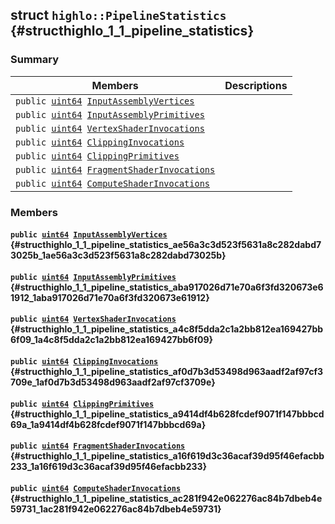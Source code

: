 ## struct `highlo::PipelineStatistics` {#structhighlo_1_1_pipeline_statistics}

### Summary

 Members                        | Descriptions                                
--------------------------------|---------------------------------------------
`public `[`uint64`](#_base_types_8h_a29940ae63ec06c9998bba873e25407ad_1a29940ae63ec06c9998bba873e25407ad)` `[`InputAssemblyVertices`](#structhighlo_1_1_pipeline_statistics_ae56a3c3d523f5631a8c282dabd73025b_1ae56a3c3d523f5631a8c282dabd73025b) | 
`public `[`uint64`](#_base_types_8h_a29940ae63ec06c9998bba873e25407ad_1a29940ae63ec06c9998bba873e25407ad)` `[`InputAssemblyPrimitives`](#structhighlo_1_1_pipeline_statistics_aba917026d71e70a6f3fd320673e61912_1aba917026d71e70a6f3fd320673e61912) | 
`public `[`uint64`](#_base_types_8h_a29940ae63ec06c9998bba873e25407ad_1a29940ae63ec06c9998bba873e25407ad)` `[`VertexShaderInvocations`](#structhighlo_1_1_pipeline_statistics_a4c8f5dda2c1a2bb812ea169427bb6f09_1a4c8f5dda2c1a2bb812ea169427bb6f09) | 
`public `[`uint64`](#_base_types_8h_a29940ae63ec06c9998bba873e25407ad_1a29940ae63ec06c9998bba873e25407ad)` `[`ClippingInvocations`](#structhighlo_1_1_pipeline_statistics_af0d7b3d53498d963aadf2af97cf3709e_1af0d7b3d53498d963aadf2af97cf3709e) | 
`public `[`uint64`](#_base_types_8h_a29940ae63ec06c9998bba873e25407ad_1a29940ae63ec06c9998bba873e25407ad)` `[`ClippingPrimitives`](#structhighlo_1_1_pipeline_statistics_a9414df4b628fcdef9071f147bbbcd69a_1a9414df4b628fcdef9071f147bbbcd69a) | 
`public `[`uint64`](#_base_types_8h_a29940ae63ec06c9998bba873e25407ad_1a29940ae63ec06c9998bba873e25407ad)` `[`FragmentShaderInvocations`](#structhighlo_1_1_pipeline_statistics_a16f619d3c36acaf39d95f46efacbb233_1a16f619d3c36acaf39d95f46efacbb233) | 
`public `[`uint64`](#_base_types_8h_a29940ae63ec06c9998bba873e25407ad_1a29940ae63ec06c9998bba873e25407ad)` `[`ComputeShaderInvocations`](#structhighlo_1_1_pipeline_statistics_ac281f942e062276ac84b7dbeb4e59731_1ac281f942e062276ac84b7dbeb4e59731) | 

### Members

#### `public `[`uint64`](#_base_types_8h_a29940ae63ec06c9998bba873e25407ad_1a29940ae63ec06c9998bba873e25407ad)` `[`InputAssemblyVertices`](#structhighlo_1_1_pipeline_statistics_ae56a3c3d523f5631a8c282dabd73025b_1ae56a3c3d523f5631a8c282dabd73025b) {#structhighlo_1_1_pipeline_statistics_ae56a3c3d523f5631a8c282dabd73025b_1ae56a3c3d523f5631a8c282dabd73025b}

#### `public `[`uint64`](#_base_types_8h_a29940ae63ec06c9998bba873e25407ad_1a29940ae63ec06c9998bba873e25407ad)` `[`InputAssemblyPrimitives`](#structhighlo_1_1_pipeline_statistics_aba917026d71e70a6f3fd320673e61912_1aba917026d71e70a6f3fd320673e61912) {#structhighlo_1_1_pipeline_statistics_aba917026d71e70a6f3fd320673e61912_1aba917026d71e70a6f3fd320673e61912}

#### `public `[`uint64`](#_base_types_8h_a29940ae63ec06c9998bba873e25407ad_1a29940ae63ec06c9998bba873e25407ad)` `[`VertexShaderInvocations`](#structhighlo_1_1_pipeline_statistics_a4c8f5dda2c1a2bb812ea169427bb6f09_1a4c8f5dda2c1a2bb812ea169427bb6f09) {#structhighlo_1_1_pipeline_statistics_a4c8f5dda2c1a2bb812ea169427bb6f09_1a4c8f5dda2c1a2bb812ea169427bb6f09}

#### `public `[`uint64`](#_base_types_8h_a29940ae63ec06c9998bba873e25407ad_1a29940ae63ec06c9998bba873e25407ad)` `[`ClippingInvocations`](#structhighlo_1_1_pipeline_statistics_af0d7b3d53498d963aadf2af97cf3709e_1af0d7b3d53498d963aadf2af97cf3709e) {#structhighlo_1_1_pipeline_statistics_af0d7b3d53498d963aadf2af97cf3709e_1af0d7b3d53498d963aadf2af97cf3709e}

#### `public `[`uint64`](#_base_types_8h_a29940ae63ec06c9998bba873e25407ad_1a29940ae63ec06c9998bba873e25407ad)` `[`ClippingPrimitives`](#structhighlo_1_1_pipeline_statistics_a9414df4b628fcdef9071f147bbbcd69a_1a9414df4b628fcdef9071f147bbbcd69a) {#structhighlo_1_1_pipeline_statistics_a9414df4b628fcdef9071f147bbbcd69a_1a9414df4b628fcdef9071f147bbbcd69a}

#### `public `[`uint64`](#_base_types_8h_a29940ae63ec06c9998bba873e25407ad_1a29940ae63ec06c9998bba873e25407ad)` `[`FragmentShaderInvocations`](#structhighlo_1_1_pipeline_statistics_a16f619d3c36acaf39d95f46efacbb233_1a16f619d3c36acaf39d95f46efacbb233) {#structhighlo_1_1_pipeline_statistics_a16f619d3c36acaf39d95f46efacbb233_1a16f619d3c36acaf39d95f46efacbb233}

#### `public `[`uint64`](#_base_types_8h_a29940ae63ec06c9998bba873e25407ad_1a29940ae63ec06c9998bba873e25407ad)` `[`ComputeShaderInvocations`](#structhighlo_1_1_pipeline_statistics_ac281f942e062276ac84b7dbeb4e59731_1ac281f942e062276ac84b7dbeb4e59731) {#structhighlo_1_1_pipeline_statistics_ac281f942e062276ac84b7dbeb4e59731_1ac281f942e062276ac84b7dbeb4e59731}

